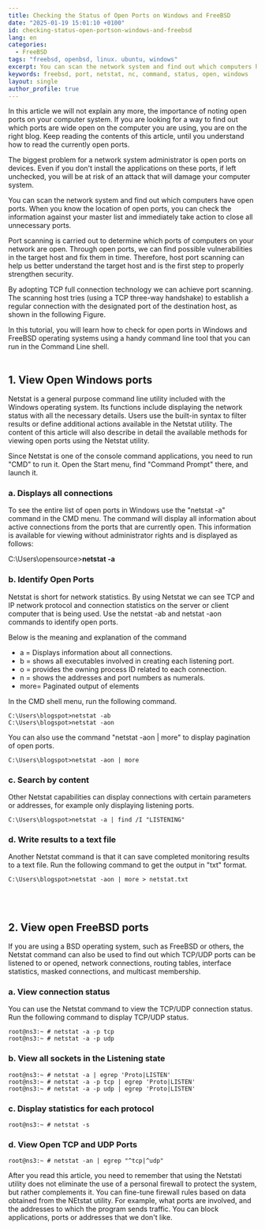 ```yaml
---
title: Checking the Status of Open Ports on Windows and FreeBSD
date: "2025-01-19 15:01:10 +0100"
id: checking-status-open-portson-windows-and-freebsd
lang: en
categories:
  - FreeBSD
tags: "freebsd, openbsd, linux. ubuntu, windows"
excerpt: You can scan the network system and find out which computers have open ports.
keywords: freebsd, port, netstat, nc, command, status, open, windows
layout: single
author_profile: true
---
```


In this article we will not explain any more, the importance of noting open ports on your computer system. If you are looking for a way to find out which ports are wide open on the computer you are using, you are on the right blog. Keep reading the contents of this article, until you understand how to read the currently open ports.

The biggest problem for a network system administrator is open ports on devices. Even if you don't install the applications on these ports, if left unchecked, you will be at risk of an attack that will damage your computer system.

You can scan the network system and find out which computers have open ports. When you know the location of open ports, you can check the information against your master list and immediately take action to close all unnecessary ports.

Port scanning is carried out to determine which ports of computers on your network are open. Through open ports, we can find possible vulnerabilities in the target host and fix them in time. Therefore, host port scanning can help us better understand the target host and is the first step to properly strengthen security.

By adopting TCP full connection technology we can achieve port scanning. The scanning host tries (using a TCP three-way handshake) to establish a regular connection with the designated port of the destination host, as shown in the following Figure.

In this tutorial, you will learn how to check for open ports in Windows and FreeBSD operating systems using a handy command line tool that you can run in the Command Line shell.<br><br/>
## 1. View Open Windows ports
Netstat is a general purpose command line utility included with the Windows operating system. Its functions include displaying the network status with all the necessary details. Users use the built-in syntax to filter results or define additional actions available in the Netstat utility. The content of this article will also describe in detail the available methods for viewing open ports using the Netstat utility.

Since Netstat is one of the console command applications, you need to run "CMD" to run it. Open the Start menu, find "Command Prompt" there, and launch it.

### a. Displays all connections
To see the entire list of open ports in Windows use the "netstat -a" command in the CMD menu. The command will display all information about active connections from the ports that are currently open. This information is available for viewing without administrator rights and is displayed as follows:

C:\Users\opensource>**netstat -a**

### b. Identify Open Ports
Netstat is short for network statistics. By using Netstat we can see TCP and IP network protocol and connection statistics on the server or client computer that is being used. Use the netstat -ab and netstat -aon commands to identify open ports.

Below is the meaning and explanation of the command
- a =  Displays information about all connections.
- b =  shows all executables involved in creating each listening port.
- o =  provides the owning process ID related to each connection.
- n = shows the addresses and port numbers as numerals.
- more= Paginated output of elements

In the CMD shell menu, run the following command.

```
C:\Users\blogspot>netstat -ab
C:\Users\blogspot>netstat -aon
```

You can also use the command "netstat -aon | more" to display pagination of open ports.

```
C:\Users\blogspot>netstat -aon | more
```

### c. Search by content
Other Netstat capabilities can display connections with certain parameters or addresses, for example only displaying listening ports.

```
C:\Users\blogspot>netstat -a | find /I "LISTENING"
```

### d. Write results to a text file
Another Netstat command is that it can save completed monitoring results to a text file. Run the following command to get the output in "txt" format.

```
C:\Users\blogspot>netstat -aon | more > netstat.txt
```
<br><br/>
## 2. View open FreeBSD ports
If you are using a BSD operating system, such as FreeBSD or others, the Netstat command can also be used to find out which TCP/UDP ports can be listened to or opened, network connections, routing tables, interface statistics, masked connections, and multicast membership.

### a. View connection status
You can use the Netstat command to view the TCP/UDP connection status. Run the following command to display TCP/UDP status.

```
root@ns3:~ # netstat -a -p tcp
root@ns3:~ # netstat -a -p udp
```

### b. View all sockets in the Listening state
```
root@ns3:~ # netstat -a | egrep 'Proto|LISTEN'
root@ns3:~ # netstat -a -p tcp | egrep 'Proto|LISTEN'
root@ns3:~ # netstat -a -p udp | egrep 'Proto|LISTEN'
```

### c. Display statistics for each protocol

```
root@ns3:~ # netstat -s
```

### d. View Open TCP and UDP Ports

```
root@ns3:~ # netstat -an | egrep "^tcp|^udp"
```

After you read this article, you need to remember that using the Netstati utility does not eliminate the use of a personal firewall to protect the system, but rather complements it. You can fine-tune firewall rules based on data obtained from the NEtstat utility. For example, what ports are involved, and the addresses to which the program sends traffic. You can block applications, ports or addresses that we don't like.
